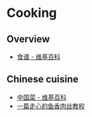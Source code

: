 # Cooking

## Overview

- [食谱 - 维基百科](https://zh.wikipedia.org/wiki/%E9%A3%9F%E8%B0%B1)

## Chinese cuisine

- [中国菜 - 维基百科](https://zh.wikipedia.org/wiki/%E4%B8%AD%E5%9B%BD%E8%8F%9C)
- [一篇走心的鱼香肉丝教程](https://zhuanlan.zhihu.com/p/26192571)
